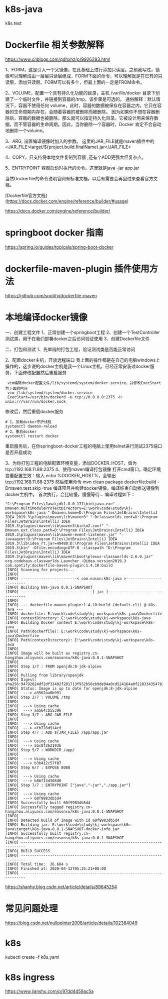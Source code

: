 # k8s-java
k8s test



# Dockerfile 相关参数解释
https://www.cnblogs.com/qdhxhz/p/9926293.html

1、FORM，这是引入一个父镜像，在此基础上进行添加只读层。之前我写过，镜像可以理解成由一层层只读层组成，FORM下面的命令，可以理解就是在已有的只读层，添加只读层。FORM可以有多个，但最上面的一定是FROM命令。

2、VOLUME，配置一个具有持久化功能的目录，主机 /var/lib/docker 目录下创建了一个临时文件，并链接到容器的/tmp。该步骤是可选的。
通俗解释：默认情况下，容器不使用任何 volume，此时，容器的数据被保存在容器之内，它只在容器的生命周期内存在，会随着容器的被删除而被删除。
因为如果你不想在容器删除后，容器的数据也被删除，那么就可以指定持久化目录。它被设计用来保存数据，而不管容器的生命周期。因此，当你删除一个容器时，Docker 肯定不会自动地删除一个volume。

3、ARG, 设置编译镜像时加入的参数。 这里的JAR_FILE就是maven插件中的<JAR_FILE>target/${project.build.finalName}.jar</JAR_FILE>

4、COPY，只支持将本地文件复制到容器 ,还有个ADD更强大但复杂点。

5、ENTRYPOINT 容器启动时执行的命令。这里就是java -jar app.jar

当然Dockerfile的命令说明官网有标准文档，以后有需要会再回过来查看官方文档。

[Dockerfile官方文档] (https://docs.docker.com/engine/reference/builder/#usage)

https://docs.docker.com/engine/reference/builder/


# springboot  docker 指南

https://spring.io/guides/topicals/spring-boot-docker



# dockerfile-maven-plugin 插件使用方法
https://github.com/spotify/dockerfile-maven




# 本地编译docker镜像

一、创建工程文件
1、正常创建一个springboot工程
2、创建一个TestController测试类，用于在我们部署docker之后访问验证使用
3、创建Dockerfile文件

二、打包和测试
1、先单纯的打包工程，验证测试类是否能正常访问

2、配置docker主机，开放远程端口
我上面的操作都是在自己的电脑windows上操作的，这步说的docker主机是我一个Linux主机，已经正常安装过docker服务，下面修改配置然后重启服务
```
 vim编辑docker配置文件/lib/systemd/system/docker.service，并修改ExecStart为下面的内容
 vim /lib/systemd/system/docker.service
 ExecStart=/usr/bin/dockerd -H tcp://0.0.0.0:2375 -H unix:///var/run/docker.sock
```

修改后，然后重启docker服务
```
# 1，加载docker守护线程
systemctl daemon-reload
# 2，重启docker 
systemctl restart docker

```
重启服务后，在你springboot-docker工程的电脑上使用telnet进行测试2375端口是否开启成功

3、为你打包工程的电脑配置环境变量，添加DOCKER_HOST，值为tcp://192.168.11.88:2375
4、使用maven编译打包镜像
打开cmd窗口，确定环境变量配置生效：输入 echo %DOCKER_HOST%，会输出 tcp://192.168.11.88:2375
然后使用命令 mvn clean package dockerfile:build -Dmaven.test.skip=true 编译项目并构建docker镜像，编译结束自动推送镜像到docker主机中。
首次执行，会比较慢，慢慢等待…
编译过程如下：
```
"C:\Program Files\Java\jdk1.8.0_171\bin\java.exe" -Dmaven.multiModuleProjectDirectory=E:\work\code\study\kj-workspace\k8s-java "-Dmaven.home=D:\Program Files\JetBrains\IntelliJ IDEA 2019.3\plugins\maven\lib\maven3" "-Dclassworlds.conf=D:\Program Files\JetBrains\IntelliJ IDEA 2019.3\plugins\maven\lib\maven3\bin\m2.conf" "-Dmaven.ext.class.path=D:\Program Files\JetBrains\IntelliJ IDEA 2019.3\plugins\maven\lib\maven-event-listener.jar" "-javaagent:D:\Program Files\JetBrains\IntelliJ IDEA 2019.3\lib\idea_rt.jar=49480:D:\Program Files\JetBrains\IntelliJ IDEA 2019.3\bin" -Dfile.encoding=UTF-8 -classpath "D:\Program Files\JetBrains\IntelliJ IDEA 2019.3\plugins\maven\lib\maven3\boot\plexus-classworlds-2.6.0.jar" org.codehaus.classworlds.Launcher -Didea.version2019.3 com.spotify:dockerfile-maven-plugin:1.4.10:build
[INFO] Scanning for projects...
[INFO] 
[INFO] -------------------------< com.eason:k8s-java >-------------------------
[INFO] Building k8s-java 0.0.1-SNAPSHOT
[INFO] --------------------------------[ jar ]---------------------------------
[INFO] 
[INFO] --- dockerfile-maven-plugin:1.4.10:build (default-cli) @ k8s-java ---
[INFO] dockerfile: E:\work\code\study\kj-workspace\k8s-java\Dockerfile
[INFO] contextDirectory: E:\work\code\study\kj-workspace\k8s-java
[INFO] Building Docker context E:\work\code\study\kj-workspace\k8s-java
[INFO] Path(dockerfile): E:\work\code\study\kj-workspace\k8s-java\Dockerfile
[INFO] Path(contextDirectory): E:\work\code\study\kj-workspace\k8s-java
[INFO] 
[INFO] Image will be built as registry.cn-hangzhou.aliyuncs.com/easonsu/k8s-java:0.0.1-SNAPSHOT
[INFO] 
[INFO] Step 1/7 : FROM openjdk:8-jdk-alpine
[INFO] 
[INFO] Pulling from library/openjdk
[INFO] Digest: sha256:94792824df2df33402f201713f932b58cb9de94a0cd524164a0f2283343547b3
[INFO] Status: Image is up to date for openjdk:8-jdk-alpine
[INFO]  ---> a3562aa0b991
[INFO] Step 2/7 : VOLUME /tmp
[INFO] 
[INFO]  ---> Using cache
[INFO]  ---> aa564cb55396
[INFO] Step 3/7 : ARG JAR_FILE
[INFO] 
[INFO]  ---> Using cache
[INFO]  ---> afb728d914cd
[INFO] Step 4/7 : ADD ${JAR_FILE} /app/app.jar
[INFO] 
[INFO]  ---> Using cache
[INFO]  ---> 5bc8f262193b
[INFO] Step 5/7 : WORKDIR /app/
[INFO] 
[INFO]  ---> Using cache
[INFO]  ---> b3b412c57f07
[INFO] Step 6/7 : EXPOSE 8080
[INFO] 
[INFO]  ---> Using cache
[INFO]  ---> b86f13d308d0
[INFO] Step 7/7 : ENTRYPOINT ["java","-jar","./app.jar"]
[INFO] 
[INFO]  ---> Using cache
[INFO]  ---> 60f9983db5d4
[INFO] Successfully built 60f9983db5d4
[INFO] Successfully tagged registry.cn-hangzhou.aliyuncs.com/easonsu/k8s-java:0.0.1-SNAPSHOT
[INFO] 
[INFO] Detected build of image with id 60f9983db5d4
[INFO] Building jar: E:\work\code\study\kj-workspace\k8s-java\target\k8s-java-0.0.1-SNAPSHOT-docker-info.jar
[INFO] Successfully built registry.cn-hangzhou.aliyuncs.com/easonsu/k8s-java:0.0.1-SNAPSHOT
[INFO] ------------------------------------------------------------------------
[INFO] BUILD SUCCESS
[INFO] ------------------------------------------------------------------------
[INFO] Total time:  26.664 s
[INFO] Finished at: 2020-04-12T05:25:21+08:00
[INFO] ------------------------------------------------------------------------

```

https://shanhy.blog.csdn.net/article/details/89645254



# 常见问题处理

https://blog.csdn.net/nullpointer2008/article/details/102384049




# k8s

kubectl create -f k8s.yaml




# k8s ingress

https://www.jianshu.com/p/97dd4d59ac5a
